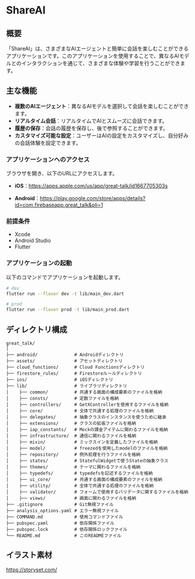 # ShareAI

## 概要

「ShareAI」は、さまざまなAIエージェントと簡単に会話を楽しむことができるアプリケーションです。このアプリケーションを使用することで、異なるAIモデルとのインタラクションを通じて、さまざまな体験や学習を行うことができます。

## 主な機能

- **複数のAIエージェント**：異なるAIモデルを選択して会話を楽しむことができます。
- **リアルタイム会話**：リアルタイムでAIとスムーズに会話できます。
- **履歴の保存**：会話の履歴を保存し、後で参照することができます。
- **カスタマイズ可能な設定**：ユーザーはAIの設定をカスタマイズし、自分好みの会話体験を設定できます。

### アプリケーションへのアクセス

ブラウザを開き、以下のURLにアクセスします。
- **iOS**：https://apps.apple.com/us/app/great-talk/id1667705303s

- **Android**：https://play.google.com/store/apps/details?id=com.firebaseapp.great_talk&pli=1

### 前提条件

- Xcode
- Android Studio
- Flutter

### アプリケーションの起動

以下のコマンドでアプリケーションを起動します。

```bash
# dev
flutter run --flavor dev -t lib/main_dev.dart

# prod
flutter run --flavor prod -t lib/main_prod.dart
```

## ディレクトリ構成

```
great_talk/
│
├── android/              # Androidディレクトリ
├── assets/               # アセットディレクトリ
├── cloud_functions/      # Cloud Functionsディレクトリ
├── firestore_rules/      # Firestoreルールディレクトリ
├── ios/                  # iOSディレクトリ
├── lib/                  # ライブラリディレクトリ
│    ├── common/          # 共通する画面の構成要素のファイルを格納
│    ├── consts/          # 定数ファイルを格納
│    ├── controllers/     # GetXControllerを使用するファイルを格納
│    ├── core/            # 全体で共通する処理のファイルを格納
│    ├── delegates/       # 抽象クラスのインスタンスを使うために継承
│    ├── extensions/      # クラスの拡張ファイルを格納
│    ├── iap_constants/   # Mockの課金アイテムに関わるファイルを格納
│    ├── infrastructure/  # 通信に関わるファイルを格納
│    ├── mixin/           # ミックスインを定義したファイルを格納
│    ├── model/           # freezedを使用したmodelのファイルを格納
│    ├── repository/      # 例外処理を行うファイルを格納
│    ├── states/          # StatefulWidgetで使うStateの抽象クラス
│    ├── themes/          # テーマに関わるファイルを格納
│    ├── typedefs/        # typedefsを記述するファイルを格納
│    ├── ui_core/         # 共通する画面の構成要素のファイルを格納
│    ├── utility/         # 全体で共通する処理のファイルを格納
│    ├── validator/       # フォームで使用するバリデータに関するファイルを格納
│    ├── views/           # 画面に関わるファイルを格納
├── .gitignore            # Git無視ファイル
├── analysis_options.yaml # エラー無視ファイル
├── COMMAND.md            # 使用コマンドファイル
├── pubspec.yaml          # 依存関係ファイル
├── pubspec.lock          # 依存関係ロックファイル
└── README.md             # このREADMEファイル
```

## イラスト素材
https://storyset.com/